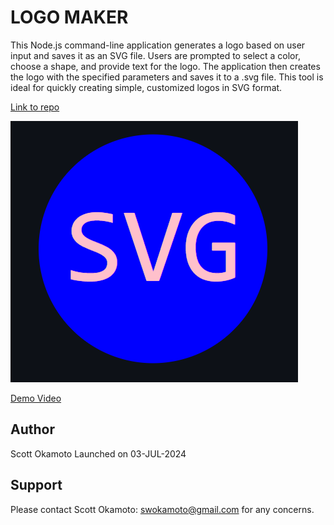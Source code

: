 # LOGO MAKER
This Node.js command-line application generates a logo based on user input and saves it as an SVG file. Users are prompted to select a color, choose a shape, and provide text for the logo. The application then creates the logo with the specified parameters and saves it to a .svg file. This tool is ideal for quickly creating simple, customized logos in SVG format.

[Link to repo](https://github.com/swokamoto/logo-maker)

![example logo](image.png)

[Demo Video](https://youtu.be/ebKppID-RME)

## Author

Scott Okamoto
Launched on 03-JUL-2024

## Support

Please contact Scott Okamoto: swokamoto@gmail.com for any concerns.